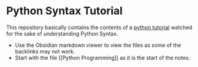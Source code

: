 # Python Syntax Tutorial
This repository basically contains the contents of a [python tutorial](https://www.youtube.com/watch?v=rfscVS0vtbw) watched for the sake of understanding Python Syntax.

+ Use the Obsidian markdown viewer to view the files as some of the backlinks may not work.
+ Start with the file [[Python Programming]] as it is the start of the notes.
